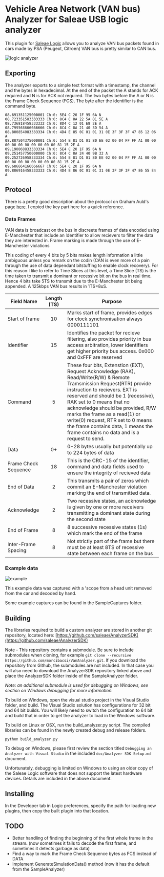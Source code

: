 # Vehicle Area Network (VAN bus) Analyzer for Saleae USB logic analyzer

This plugin for [Saleae Logic][logic] allows you to analyze VAN bus packets found in cars made by PSA (Peugeot, Citroen)
VAN bus is pretty similar to CAN bus.

![logic analyzer](https://github.com/morcibacsi/VanAnalyzer/raw/master/docs/Logic_printscreen.png)

## Exporting

The analyzer exports to a simple text format with a timestamp, the channel and the bytes in hexadecimal. 
At the end of the packet the A stands for ACK required and N is for ACK not required. 
The two bytes before the A or N is the Frame Check Sequence (FCS).
The byte after the identifier is the command byte.

```
08.691351125000001 Ch:0: 5E4 C 20 1F 95 6A N
08.723351583333333 Ch:0: 8C4 C 8A 22 5A 81 5E A
08.736818458333332 Ch:0: 8D4 C 12 01 E8 2E A
08.799568666666666 Ch:0: 8C4 C 8A 21 40 3D 54 A
08.800854083333334 Ch:0: 4D4 E 85 0C 01 01 31 0E 3F 3F 3F 47 85 12 06 A
08.807504375000001 Ch:0: 554 E 81 D1 01 80 EE 02 00 04 FF FF A1 00 00 00 00 00 00 00 00 00 00 81 15 2E A
09.190060833333334 Ch:0: 5E4 C 20 1F 95 6A N
09.251457750000000 Ch:0: 8C4 C 8A 24 40 9B 32 A
09.252726958333334 Ch:0: 554 E 81 D1 01 80 EE 02 00 04 FF FF A1 00 00 00 00 00 00 00 00 00 00 81 15 2E A
09.686664166666667 Ch:0: 5E4 C 20 1F 95 6A N
09.806916458333333 Ch:0: 4D4 E 86 0C 01 01 31 0E 3F 3F 3F 47 86 55 E4 A
```

## Protocol

There is a pretty good description about the protocol on Graham Auld's page [here][graham]. I copied the key part here for a quick reference.

### Data Frames

VAN data is broadcast on the bus in discreete frames of data encoded using E-Manchester that include an Identifier to allow recievers to filter the data they are interested in. Frame marking is made through the use of E-Manchester violations

This coding of every 4 bits by 5 bits makes length information a little ambiguous unless you remark on the codin (CAN is even more of a pain through the use of data dependant bitstuffing to enable clock recovery). 
For this reason I like to refer to Time Slices at this level, a Time Slice (TS) is the time taken to transmit a dominant or recessive bit on the bus in real time. 
Hence 4 bits take 5TS to transmit due to the E-Manchester bit being appended. A 125kbps VAN bus results in 1TS=8uS.


|Field Name  | Length (TS)   | Purpose   |
|------------|:-------------:|--------   |
|Start of frame |   10       |Marks start of frame, provides edges for clock synchronisation always 0000111101     |
|Identifier     |   15       |Identifies the packet for recieve filtering, also provides priority in bus access arbitration, lower identifiers get higher priority bus access. 0x000 and 0xFFF are reserved    |
|Command        |   5        |These four bits, Extenstion (EXT), Request Acknowledge (RAK), Read/Write(R/W) & Remote Tramsmission Request(RTR) provide instruction to recievers. EXT is reserved and should be 1 (recessive), RAK set to 0 means that no acknowledge should be provided, R/W marks the frame as a read(1) or write(0) request, RTR set to 0 means the frame contains data, 1 means the frame contains no data and is a request to send.    |
|Data           |   0+       |0-28 bytes usually but potentially up to 224 bytes of data    |
|Frame Check Sequence   |   18  |This is the CRC-15 of the identifier, command and data fields used to ensure the integrity of recieved data    |
|End of Data    |   2        |This transmits a pair of zeros which commit an E-Manchester violation marking the end of transmitted data.    |
|Acknowledge    |   2        |Two recessive states, an acknowledge is given by one or more receivers transmitting a dominant state during the second state    |
|End of Frame   |   8        |8 successive recessive states (1s) which mark the end of the frame    |
|Inter-Frame Spacing    |   8   |Not strictly part of the frame but there must be at least 8TS of recessive state between each frame on the bus    |

### Example data

![example](https://github.com/morcibacsi/VanAnalyzer/raw/master/docs/vanex.png)

This example data was captured with a 'scope from a head unit removed from the car and decoded by hand.

Some example captures can be found in the SampleCaptures folder.

## Building

The libraries required to build a custom analyzer are stored in another git repository, located here:
[https://github.com/saleae/AnalyzerSDK](https://github.com/saleae/AnalyzerSDK)

Note - This repository contains a submodule. Be sure to include submodules when cloning, for example `git clone --recursive https://github.com/morcibacsi/VanAnalyzer.git`. If you download the repository from Github, the submodules are not included. In that case you will also need to download the AnalyzerSDK repository linked above and place the AnalyzerSDK folder inside of the SampleAnalyzer folder.

*Note: an additional submodule is used for debugging on Windows, see section on Windows debugging for more information.*

To build on Windows, open the visual studio project in the Visual Studio folder, and build. The Visual Studio solution has configurations for 32 bit and 64 bit builds. You will likely need to switch the configuration to 64 bit and build that in order to get the analyzer to load in the Windows software.

To build on Linux or OSX, run the build_analyzer.py script. The compiled libraries can be found in the newly created debug and release folders.

	python build_analyzer.py

To debug on Windows, please first review the section titled `Debugging an Analyzer with Visual Studio` in the included `doc/Analyzer SDK Setup.md` document.

Unfortunately, debugging is limited on Windows to using an older copy of the Saleae Logic software that does not support the latest hardware devices. Details are included in the above document.

## Installing

In the Developer tab in Logic preferences, specify the path for loading new plugins, then copy the built plugin into that location.

## TODO
- Better handling of finding the beginning of the first whole frame in the stream. (now sometimes it fails to decode the first frame, and sometimes it detects garbage as data)
- Find a way to mark the Frame Check Sequence bytes as FCS instead of DATA
- Implement GenerateSimulationData() method (now it has the default from the SampleAnalyzer)


[logic]: https://www.saleae.com/downloads
[graham]: http://graham.auld.me.uk/projects/vanbus/lineprotocol.html
